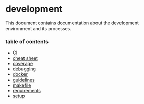 # development
This document contains documentation about the development environment and its
processes.

### table of contents
- [CI](ci.md)
- [cheat sheet](cheat_sheet.md)
- [coverage](coverage.md)
- [debugging](debugging.md)
- [docker](docker.md)
- [guidelines](guidelines.md)
- [makefile](makefile.md)
- [requirements](requirements.md)
- [setup](setup.md)
